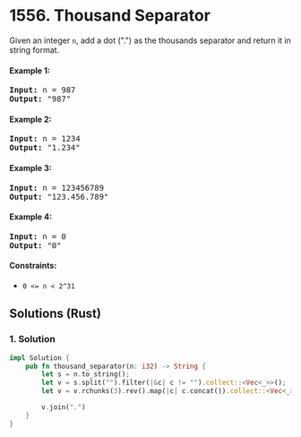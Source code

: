 # 1556. Thousand Separator
Given an integer `n`, add a dot (".") as the thousands separator and return it in string format.

#### Example 1:
<pre>
<strong>Input:</strong> n = 987
<strong>Output:</strong> "987"
</pre>

#### Example 2:
<pre>
<strong>Input:</strong> n = 1234
<strong>Output:</strong> "1.234"
</pre>

#### Example 3:
<pre>
<strong>Input:</strong> n = 123456789
<strong>Output:</strong> "123.456.789"
</pre>

#### Example 4:
<pre>
<strong>Input:</strong> n = 0
<strong>Output:</strong> "0"
</pre>

#### Constraints:
* `0 <= n < 2^31`

## Solutions (Rust)

### 1. Solution
```Rust
impl Solution {
    pub fn thousand_separator(n: i32) -> String {
        let s = n.to_string();
        let v = s.split("").filter(|&c| c != "").collect::<Vec<_>>();
        let v = v.rchunks(3).rev().map(|c| c.concat()).collect::<Vec<_>>();

        v.join(".")
    }
}
```
